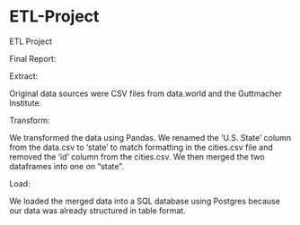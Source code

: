 # ETL-Project
ETL Project

Final Report:

Extract: 

Original data sources were CSV files from data.world and the Guttmacher Institute. 

Transform:

We transformed the data using Pandas. We renamed the ‘U.S. State’ column from the data.csv to ‘state’ to match formatting in the cities.csv file and removed the ‘id’ column from the cities.csv. We then merged the two dataframes into one on “state”.

Load: 

We loaded the merged data into a SQL database using Postgres because our data was already structured in table format. 
